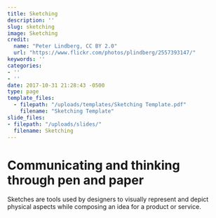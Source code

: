 ```yaml
---
title: Sketching
description: ''
slug: sketching
image: Sketching
credit:
  name: "Peter Lindberg, CC BY 2.0"
  url: "https://www.flickr.com/photos/plindberg/2557393147/"
keywords: ''
categories:
- ''
- ''
date: 2017-10-31 21:28:43 -0500
type: page
template_files:
  - filepath: "/uploads/templates/Sketching Template.pdf"
    filename: "Sketching Template"
slide_files:
- filepath: "/uploads/slides/"
  filename: Sketching
---
```

# Communicating and thinking through pen and paper

Sketches are tools used by designers to visually represent and depict physical aspects while composing an idea for a product or service.
